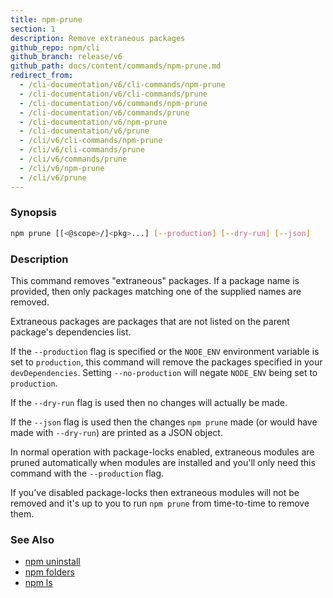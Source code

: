 ```yaml
---
title: npm-prune
section: 1
description: Remove extraneous packages
github_repo: npm/cli
github_branch: release/v6
github_path: docs/content/commands/npm-prune.md
redirect_from:
  - /cli-documentation/v6/cli-commands/npm-prune
  - /cli-documentation/v6/cli-commands/prune
  - /cli-documentation/v6/commands/npm-prune
  - /cli-documentation/v6/commands/prune
  - /cli-documentation/v6/npm-prune
  - /cli-documentation/v6/prune
  - /cli/v6/cli-commands/npm-prune
  - /cli/v6/cli-commands/prune
  - /cli/v6/commands/prune
  - /cli/v6/npm-prune
  - /cli/v6/prune
---
```


### Synopsis

```bash
npm prune [[<@scope>/]<pkg>...] [--production] [--dry-run] [--json]
```

### Description

This command removes "extraneous" packages.  If a package name is
provided, then only packages matching one of the supplied names are
removed.

Extraneous packages are packages that are not listed on the parent
package's dependencies list.

If the `--production` flag is specified or the `NODE_ENV` environment
variable is set to `production`, this command will remove the packages
specified in your `devDependencies`. Setting `--no-production` will
negate `NODE_ENV` being set to `production`.

If the `--dry-run` flag is used then no changes will actually be made.

If the `--json` flag is used then the changes `npm prune` made (or would
have made with `--dry-run`) are printed as a JSON object.

In normal operation with package-locks enabled, extraneous modules are
pruned automatically when modules are installed and you'll only need
this command with the `--production` flag.

If you've disabled package-locks then extraneous modules will not be removed
and it's up to you to run `npm prune` from time-to-time to remove them.

### See Also

* [npm uninstall](/cli/v6/commands/npm-uninstall)
* [npm folders](/cli/v6/configuring-npm/folders)
* [npm ls](/cli/v6/commands/npm-ls)

